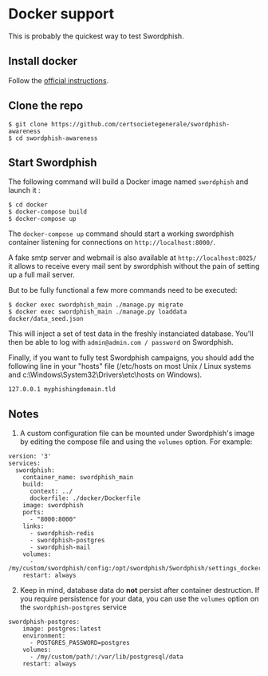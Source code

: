# Docker support

This is probably the quickest way to test Swordphish.

## Install docker

Follow the [official instructions](https://www.docker.com/community-edition).

## Clone the repo

    $ git clone https://github.com/certsocietegenerale/swordphish-awareness
    $ cd swordphish-awareness

## Start Swordphish
The following command will build a Docker image named `swordphish` and launch it :

    $ cd docker
    $ docker-compose build
    $ docker-compose up

The `docker-compose up` command should start a working swordphish container listening for connections on `http://localhost:8000/`.

A fake smtp server and webmail is also available at `http://localhost:8025/` it allows to receive every mail sent by swordphish without the pain of setting up a full mail server.

But to be fully functional a few more commands need to be executed:

    $ docker exec swordphish_main ./manage.py migrate
    $ docker exec swordphish_main ./manage.py loaddata docker/data_seed.json

This will inject a set of test data in the freshly instanciated database. You'll then be able to log with `admin@admin.com / password` on Swordphish.

Finally, if you want to fully test Swordphish campaigns, you should add the following line in your "hosts" file (/etc/hosts on most Unix / Linux systems and c:\Windows\System32\Drivers\etc\hosts on Windows).

    127.0.0.1 myphishingdomain.tld

## Notes

1. A custom configuration file can be mounted under Swordphish's image by editing the
compose file and using the `volumes` option. For example:
```
version: '3'
services:
  swordphish:
    container_name: swordphish_main
    build:
      context: ../
      dockerfile: ./docker/Dockerfile
    image: swordphish
    ports:
      - "8000:8000"
    links:
      - swordphish-redis
      - swordphish-postgres
      - swordphish-mail
    volumes:
      - /my/custom/swordphish/config:/opt/swordphish/Swordphish/settings_docker.py:ro
    restart: always
```
2. Keep in mind, database data do __not__ persist after container destruction. If you require
persistence for your data, you can use the `volumes` option on the `swordphish-postgres` service
```
swordphish-postgres:
    image: postgres:latest
    environment:
      - POSTGRES_PASSWORD=postgres
    volumes:
      - /my/custom/path/:/var/lib/postgresql/data
    restart: always
```

